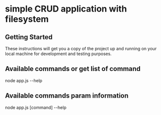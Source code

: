 # simple CRUD application with filesystem

## Getting Started
These instructions will get you a copy of the project up and running on your local machine for development and testing purposes.

## Available commands or get list of command
node app.js --help

## Available commands param information
node app.js [command] --help

